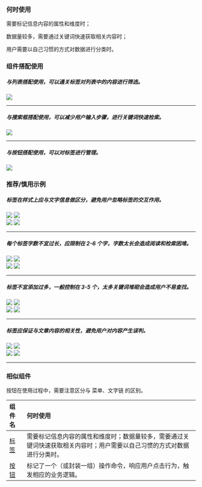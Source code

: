 ### 何时使用

需要标记信息内容的属性和维度时；

数据量较多，需要通过关键词快速获取相关内容时；

用户需要以自己习惯的方式对数据进行分类时。

### 组件搭配使用

##### 与列表搭配使用，可以通关标签对列表中的内容进行筛选。

<div class="legend">
  <div class="item">
    <img src="https://tdesign.gtimg.com/site/design/guide/tag/tag-1@2x.png" />
    <em></em>
  </div>

  <div class="item">
  </div>
</div>

<hr />

##### 与搜索框搭配使用，可以减少用户输入步骤，进行关键词快速检索。

<div class="legend">
  <div class="item">
    <img src="https://tdesign.gtimg.com/site/design/guide/tag/tag-2@2x.png" />
  </div>

  <div class="item"></div>
</div>

<hr />

##### 与按钮搭配使用，可以对标签进行管理。

<img src="https://tdesign.gtimg.com/site/design/guide/tag/tag-3@2x.png" />

### 推荐/慎用示例

##### 标签在样式上应与文字信息做区分，避免用户忽略标签的交互作用。

<div class="legend">
  <div class="item">
    <img src="https://tdesign.gtimg.com/site/design/guide/tag/tag-4@2x.png" />
    <img class="tag" src="https://tdesign.gtimg.com/site/doc/good.png" />
  </div>

  <div class="item">
    <img src="https://tdesign.gtimg.com/site/design/guide/tag/tag-5@2x.png" />
    <img class="tag" src="https://tdesign.gtimg.com/site/doc/bad.png" />
  </div>
</div>

<hr />

##### 每个标签字数不宜过长，应限制在 2-6 个字，字数太长会造成阅读和检索困难。

<div class="legend">
  <div class="item">
    <img src="https://tdesign.gtimg.com/site/design/guide/tag/tag-6@2x.png" />
    <img class="tag" src="https://tdesign.gtimg.com/site/doc/good.png" />
  </div>

  <div class="item">
    <img src="https://tdesign.gtimg.com/site/design/guide/tag/tag-7@2x.png" />
    <img class="tag" src="https://tdesign.gtimg.com/site/doc/bad.png" />
  </div>
</div>

<hr />

##### 标签不宜添加过多，一般控制在 3-5 个，太多关键词堆砌会造成用户不易查找。

<div class="legend">
  <div class="item">
    <img src="https://tdesign.gtimg.com/site/design/guide/tag/tag-8@2x.png" />
    <img class="tag" src="https://tdesign.gtimg.com/site/doc/good.png" />
  </div>

  <div class="item">
    <img src="https://tdesign.gtimg.com/site/design/guide/tag/tag-9@2x.png" />
    <img class="tag" src="https://tdesign.gtimg.com/site/doc/bad.png" />
  </div>
</div>

<hr />

##### 标签应保证与文章内容的相关性，避免用户对内容产生误判。

<div class="legend">
  <div class="item">
    <img src="https://tdesign.gtimg.com/site/design/guide/tag/tag-10@2x.png" />
    <img class="tag" src="https://tdesign.gtimg.com/site/doc/good.png" />
  </div>

  <div class="item">
    <img src="https://tdesign.gtimg.com/site/design/guide/tag/tag-11@2x.png" />
    <img class="tag" src="https://tdesign.gtimg.com/site/doc/bad.png" />
  </div>
</div>

<hr />

### 相似组件

按钮在使用过程中，需要注意区分与 菜单、文字链 的区别。

| 组件名           | 何时使用                                                                                                                 |
| :--------------- | :----------------------------------------------------------------------------------------------------------------------- |
| [标签](./tag)    | 需要标记信息内容的属性和维度时；数据量较多，需要通过关键词快速获取相关内容时；用户需要以自己习惯的方式对数据进行分类时。 |
| [按钮](./button) | 标记了一个（或封装一组）操作命令，响应用户点击行为，触发相应的业务逻辑。                                                 |
